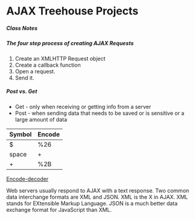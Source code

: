 # AJAX Treehouse Projects

##### Class Notes

##### The four step process of creating AJAX Requests  
1. Create an XMLHTTP Request object  
2. Create a callback function  
3. Open a request.  
4. Send it.  

##### Post vs. Get
* Get - only when receiving or getting info from a server
* Post - when sending data that needs to be saved or is sensitive or a large amount of data 

|Symbol | Encode |
| --- | --- |
| $ | %26 |
| space | + |
| + | %2B |

[Encode-decoder](www.url-encode-decode.com)

Web servers usually respond to AJAX with a text response.
Two common data interchange formats are XML and JSON.
XML is the X in AJAX.
XML stands for EXtensible Markup Language.
JSON is a much better data exchange format for JavaScript than XML.
